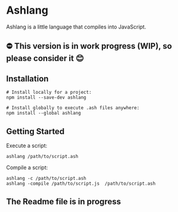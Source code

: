 # Ashlang
Ashlang is a little language that compiles into JavaScript.

## ⛔ This version is in work progress (WIP), so please consider it 😊

## Installation
```shell
# Install locally for a project:
npm install --save-dev ashlang

# Install globally to execute .ash files anywhere:
npm install --global ashlang
```


## Getting Started

Execute a script:

```shell
ashlang /path/to/script.ash
```

Compile a script:

```shell
ashlang -c /path/to/script.ash
ashlang -compile /path/to/script.js  /path/to/script.ash
```

## The Readme file is in progress